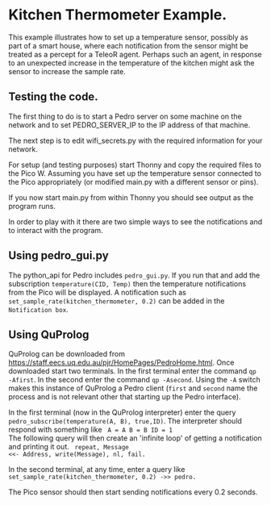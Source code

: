 # Kitchen Thermometer Example.

This example illustrates how to set up a temperature sensor, possibly as part of a smart house, where each notification from the sensor might be treated as a percept for a TeleoR agent. Perhaps such an agent, in response to an unexpected increase in the temperature of the kitchen might ask the sensor to increase the sample rate.

## Testing the code.

The first thing to do is to start a Pedro server on some machine on the network and to set PEDRO_SERVER_IP to the IP address of that machine.

The next step is to edit wifi_secrets.py with the required information for your network.

For setup (and testing purposes) start Thonny and copy the required files to the Pico W. Assuming you have
set up the temperature sensor connected to the Pico appropriately (or modified main.py with a different sensor or pins).

If you now start main.py from within Thonny you should see output as the program runs.

In order to play with it there are two simple ways to see the notifications and to interact with the program.

## Using pedro_gui.py
The python_api for Pedro includes ```pedro_gui.py```. If you run that and add the subscription ```temperature(CID, Temp)``` then the temperature notifications from the Pico will be displayed. A notification such as ```set_sample_rate(kitchen_thermometer, 0.2)``` can be added in the ```Notification box```.

## Using QuProlog
QuProlog can be downloaded from https://staff.eecs.uq.edu.au/pjr/HomePages/PedroHome.html. Once downloaded
start two terminals. In the first terminal enter the command ```qp -Afirst```. In the second enter the command ```qp -Asecond```. Using the ```-A``` switch makes this instance of QuProlog a Pedro client (```first``` and ```second``` name the process and is not relevant other that starting up the Pedro interface).

In the first terminal (now in the QuProlog interpreter) enter the query ```pedro_subscribe(temperature(A, B), true,ID)```. The interpreter should respond with something like
<code>
A = A
B = B
ID = 1
</code>
The following query will then create an 'infinite loop' of getting a notification and printing it out.
<code>
repeat, Message \<\<- Address, write(Message), nl, fail.
</code>

In the second terminal, at any time, enter a query like
<code>
set_sample_rate(kitchen_thermometer, 0.2) -\>\> pedro.
</code>

The Pico sensor should then start sending notifications every 0.2 seconds.

